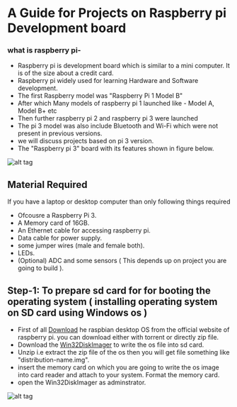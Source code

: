 # A Guide for Projects on Raspberry pi Development board

### what is raspberry pi-

* Raspberry pi is development board which is similar to a mini computer. It is of the size about a credit card.
* Raspberry pi widely used for learning Hardware and Software development. 
* The first Raspberry model was "Raspberry Pi 1 Model B"
* After which Many models of raspberry pi 1 launched like - Model A, Model B+ etc
* Then further raspberry pi 2 and raspberry pi 3 were launched
* The pi 3 model was also include Bluetooth and Wi-Fi which were not present in previous versions.
* we will discuss projects based on pi 3 version.
* The "Raspberry pi 3" board with its features shown in figure below.


![alt tag](https://i.stack.imgur.com/jAlDp.png)

## Material Required
If you have a laptop or desktop computer than only following things required
* Ofcousre a Raspberry Pi 3.
* A Memory card of 16GB.
* An Ethernet cable for accessing raspberry pi.
* Data cable for power supply.
* some jumper wires (male and female both).
* LEDs.
* (Optional) ADC and some sensors ( This depends up on project you are going to build ).

## Step-1: To prepare sd card for for booting the operating system ( installing operating system on SD card using Windows os )
* First of all [Download](https://www.raspberrypi.org/downloads/raspbian/) he raspbian desktop OS from the official website of   raspberry pi. you can download either with torrent or directly zip file.
* Download the  [Win32DiskImager](https://sourceforge.net/projects/win32diskimager/) to write the os file into sd card.
* Unzip i.e extract the zip file of the os then you will get file something like "distribution-name.img".
* insert the memory card on which you are going to write the os image into card reader and attach to your system. Format the memory card.
* open the Win32DiskImager as adminstrator.

![alt tag](http://www.servethehome.com/wp-content/uploads/2013/03/Win32-Disk-Imager-Raspbian-Image-Selection-from-Synology-NAS.png)

